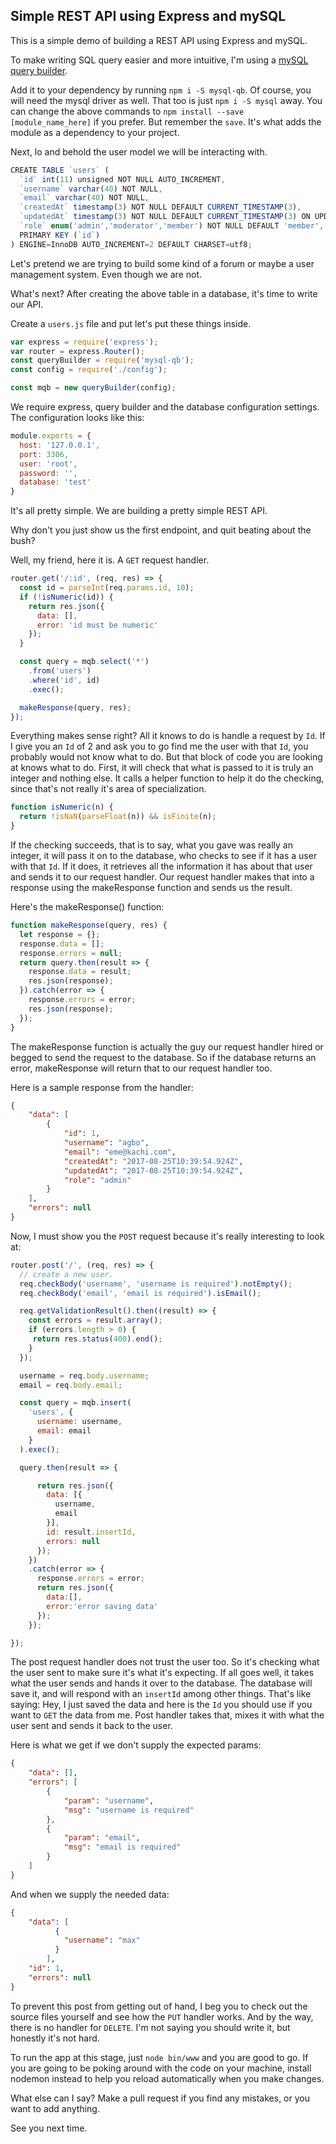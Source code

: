 ## Simple REST API using Express and mySQL

This is a simple demo of building a REST API using Express and mySQL.

To make writing SQL query easier and more intuitive, I'm using a [mySQL query builder](https://github.com/niklucky/mysql-query-builder).

Add it to your dependency by running `npm i -S mysql-qb`.
Of course, you will need the mysql driver as well. That too is just `npm i -S mysql` away.
You can change the above commands to `npm install --save [module_name_here]` if you prefer. But remember the `save`.
It's what adds the module as a dependency to your project.

Next, lo and behold the user model we will be interacting with.

```javascript
CREATE TABLE `users` (
  `id` int(11) unsigned NOT NULL AUTO_INCREMENT,
  `username` varchar(40) NOT NULL,
  `email` varchar(40) NOT NULL,
  `createdAt` timestamp(3) NOT NULL DEFAULT CURRENT_TIMESTAMP(3),
  `updatedAt` timestamp(3) NOT NULL DEFAULT CURRENT_TIMESTAMP(3) ON UPDATE CURRENT_TIMESTAMP(3),
  `role` enum('admin','moderator','member') NOT NULL DEFAULT 'member',
  PRIMARY KEY (`id`)
) ENGINE=InnoDB AUTO_INCREMENT=2 DEFAULT CHARSET=utf8;

```

Let's pretend we are trying to build some kind of a forum or maybe a user management system. Even though we are not.

What's next? After creating the above table in a database, it's time to write our API.

Create a `users.js` file and put let's put these things inside.

```javascript
var express = require('express');
var router = express.Router();
const queryBuilder = require('mysql-qb');
const config = require('./config');

const mqb = new queryBuilder(config);
``` 
We require express, query builder and the database configuration settings.
The configuration looks like this:

```javascript
module.exports = {
  host: '127.0.0.1',
  port: 3306,
  user: 'root',
  password: '',
  database: 'test'
}
```
It's all pretty simple. We are building a pretty simple REST API.

Why don't you just show us the first endpoint, and quit beating about the bush?

Well, my friend, here it is. A `GET` request handler.

```javascript
router.get('/:id', (req, res) => {
  const id = parseInt(req.params.id, 10);
  if (!isNumeric(id)) {
    return res.json({
      data: [],
      error: 'id must be numeric'
    });
  }

  const query = mqb.select('*')
    .from('users')
    .where('id', id)
    .exec();

  makeResponse(query, res);
});
```
Everything makes sense right? All it knows to do is handle a request by  `Id`. 
If I give you an `Id` of 2 and ask you to go find me the user with that `Id`, you probably 
would not know what to do. But that block of code you are looking at knows what to do.
First, it will check that what is passed to it is truly an integer and nothing else.
It calls a helper function to help it do the checking, since that's not really it's area
of specialization.

```javascript
function isNumeric(n) {
  return !isNaN(parseFloat(n)) && isFinite(n);
}
```
If the checking succeeds, that is to say, what you gave was really an integer, it will pass it on to 
the database, who checks to see if it has a user with that `Id`. If it does, it retrieves all the
information it has about that user and sends it to our request handler. Our request handler makes that
into a response using the makeResponse function and sends us the result.

Here's the makeResponse() function:

```javascript
function makeResponse(query, res) {
  let response = {};
  response.data = [];
  response.errors = null;
  return query.then(result => {
    response.data = result;
    res.json(response);
  }).catch(error => {
    response.errors = error;
    res.json(response);
  });
}
```
The makeResponse function is actually the guy our request handler hired or begged to send the request to the
database. So if the database returns an error, makeResponse will return that to our request handler too.

Here is a sample response from the handler:

```json
{
    "data": [
        {
            "id": 1,
            "username": "agbo",
            "email": "eme@kachi.com",
            "createdAt": "2017-08-25T10:39:54.924Z",
            "updatedAt": "2017-08-25T10:39:54.924Z",
            "role": "admin"
        }
    ],
    "errors": null
}
```


Now, I must show you the `POST` request because it's really interesting to look at:

```javascript
router.post('/', (req, res) => {
  // create a new user.
  req.checkBody('username', 'username is required').notEmpty();
  req.checkBody('email', 'email is required').isEmail();

  req.getValidationResult().then((result) => {
    const errors = result.array();
    if (errors.length > 0) {
     return res.status(400).end();
    }
  });

  username = req.body.username;
  email = req.body.email;

  const query = mqb.insert(
    'users', {
      username: username,
      email: email
    }
  ).exec();

  query.then(result => {

      return res.json({
        data: [{
          username,
          email
        }],
        id: result.insertId,
        errors: null
      });
    })
    .catch(error => {
      response.errors = error;
      return res.json({
        data:[],
        error:'error saving data'
      });
    });

});
```
The post request handler does not trust the user too. So it's checking what the user sent to make sure it's
what it's expecting. If all goes well, it takes what the user sends and hands it over to the database.
The database will save it, and will respond with an `insertId` among other things. That's like saying: Hey, I just
saved the data and here is the `Id` you should use if you want to `GET` the data from me.
Post handler takes that, mixes it with what the user sent and sends it back to the user.

Here is what we get if we don't supply the expected params:

```json
{
    "data": [],
    "errors": [
        {
            "param": "username",
            "msg": "username is required"
        },
        {
            "param": "email",
            "msg": "email is required"
        }
    ]
}
```

And when we supply the needed data:

```json
{
    "data": [
          {
            "username": "max"
          }
        ],
    "id": 1,
    "errors": null
}
```

To prevent this post from getting out of hand, I beg you to check out the source files yourself
and see how the `PUT` handler works. And by the way, there is no handler for `DELETE`. I'm not saying
you should write it, but honestly it's not hard.

To run the app at this stage, just `node bin/www` and you are good to go.
If you are going to be poking around with the code on your machine, install nodemon instead to help
you reload automatically when you make changes.

What else can I say? Make a pull request if you find any mistakes, or you want to add anything.

See you next time.
